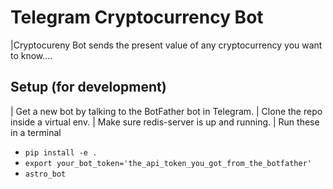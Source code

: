 Telegram Cryptocurrency Bot
===========================
|Cryptocureny Bot sends the present value of any cryptocurrency you want to know....

Setup (for development)
-----------------------
| Get a new bot by talking to the BotFather bot in Telegram.
| Clone the repo inside a virtual env.
| Make sure redis-server is up and running.
| Run these in a terminal

- ``pip install -e .``
- ``export your_bot_token='the_api_token_you_got_from_the_botfather'``
- ``astro_bot``
